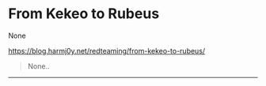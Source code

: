 # From Kekeo to Rubeus

None

https://blog.harmj0y.net/redteaming/from-kekeo-to-rubeus/
<blockquote>
None..
</blockquote>

---

